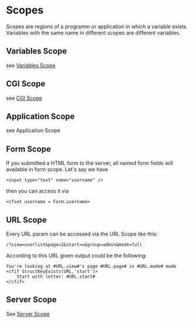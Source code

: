 # Scopes
Scopes are regions of a programm or application in which a variable exists. Variables with the same name in different scopes are different variables.

## Variables Scope
see [Variables Scope](/variables-scope)

## CGI Scope
see [CGI Scope](/cgi-scope)

## Application Scope
see Application Scope

## Form Scope
If you submitted a HTML form to the server, all named form fields will available in form scope. Let's say we have

	<input type="text" name="username" />
	
then you can access it via

	<cfset username = Form.username>
	
## URL Scope
Every URL param can be accessed via the URL Scope like this:

	/?view=userlist&page=2&start=u&group=admin&mode=full
	
According to this URL given output could be the following:

	You're looking at #URL.view#'s page #URL.page# in #URL.mode# mode
	<cfif StructKeyExists(URL,'start')>
		Start with letter: #URL.start#
	</cfif>

## Server Scope
See [Server Scope](/server-scope)
